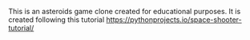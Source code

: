 This is an asteroids game clone created for educational purposes.
It is created following this tutorial https://pythonprojects.io/space-shooter-tutorial/
